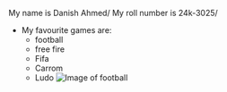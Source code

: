 My name is Danish Ahmed/
My roll number is 24k-3025/
+ My favourite games are:
  - football
  - free fire
  - Fifa
  - Carrom
  - Ludo
![Image of football](https://cdn.pixabay.com/photo/2024/01/21/22/05/ai-generated-8524102_640.jpg)
